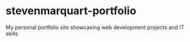 # stevenmarquart-portfolio
My personal portfolio site showcasing web development projects and IT skills
